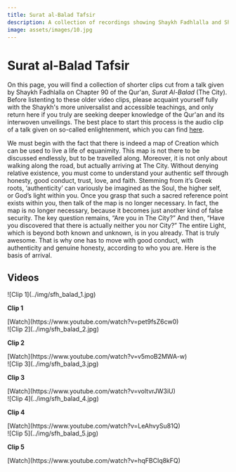 ```yaml
---
title: Surat al-Balad Tafsir
description: A collection of recordings showing Shaykh Fadhlalla and Shaykh Muslim in conversation about the 57th Surat of the Qur'an, al-Balad.
image: assets/images/10.jpg
---
```


# Surat al-Balad Tafsir

On this page, you will find a collection of shorter clips cut from a talk given by Shaykh Fadhlalla on Chapter 90 of the Qur'an, _Surat Al-Balad_ (The City). Before listenting to these older video clips, please acquaint yourself fully with the Shaykh's more universalist and accessible teachings, and only return here if you truly are seeking deeper knowledge of the Qur'an and its interwoven unveilings. The best place to start this process is the audio clip of a talk given on so-called enlightenment, which you can find [here](../../../audios/single-talks/#enlightenment).

We must begin with the fact that there is indeed a map of Creation which can be used to live a life of equanimity. This map is not there to be discussed endlessly, but to be travelled along. Moreover, it is not only about walking along the road, but actually arriving at The City. Without denying relative existence, you must come to understand your authentic self through honesty, good conduct, trust, love, and faith. Stemming from it’s Greek roots, ‘authenticity’ can variously be imagined as the Soul, the higher self, or God’s light within you. Once you grasp that such a sacred reference point exists within you, then talk of the map is no longer necessary. In fact, the map is no longer necessary, because it becomes just another kind of false security. The key question remains, “Are you in The City?” And then, “Have you discovered that there is actually neither you nor City?” The entire Light, which is beyond both known and unknown, is in you already. That is truly awesome. That is why one has to move with good conduct, with authenticity and genuine honesty, according to who you are. Here is the basis of arrival.

## Videos

<div markdown="1" class="card video sidebar center gemoji center-content">

<div markdown="2" class="video-image">
![Clip 1](../img/sfh_balad_1.jpg)
</div>

**Clip 1**

<div markdown="3" class="video-link">
[Watch](https://www.youtube.com/watch?v=pet9fsZ6cw0)
</div>

</div>

<div markdown="1" class="card video sidebar center gemoji center-content">

<div markdown="2" class="video-image">
![Clip 2](../img/sfh_balad_2.jpg)
</div>

**Clip 2**

<div markdown="3" class="video-link">
[Watch](https://www.youtube.com/watch?v=v5moB2MWA-w)
</div>

</div>

<div markdown="1" class="card video sidebar center gemoji center-content">

<div markdown="2" class="video-image">
![Clip 3](../img/sfh_balad_3.jpg)
</div>

**Clip 3**

<div markdown="3" class="video-link">
[Watch](https://www.youtube.com/watch?v=voltvrJW3iU)
</div>

</div>

<div markdown="1" class="card video sidebar center gemoji center-content">

<div markdown="2" class="video-image">
![Clip 4](../img/sfh_balad_4.jpg)
</div>

**Clip 4**

<div markdown="3" class="video-link">
[Watch](https://www.youtube.com/watch?v=LeAhvySu81Q)
</div>

</div>

<div markdown="1" class="card video sidebar center gemoji center-content">

<div markdown="2" class="video-image">
![Clip 5](../img/sfh_balad_5.jpg)
</div>

**Clip 5**

<div markdown="3" class="video-link">
[Watch](https://www.youtube.com/watch?v=hqFBClq8kFQ)
</div>

</div>
